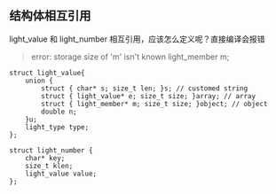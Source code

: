 ## 结构体相互引用

light_value 和 light_number 相互引用，应该怎么定义呢？直接编译会报错

> error: storage size of 'm' isn't known  light_member m;

```
struct light_value{
	union {
		struct { char* s; size_t len; }s; // customed string
		struct { light_value* e; size_t size; }array; // array
		struct { light_member* m; size_t size; }object; // object
		double n;
	}u;
	light_type type;
};

struct light_number {
	char* key; 
	size_t klen;
	light_value value;
};

```
